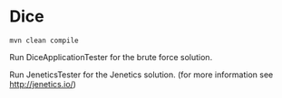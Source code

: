 # Dice

    mvn clean compile

Run DiceApplicationTester for the brute force solution.

Run JeneticsTester for the Jenetics solution. (for more information see http://jenetics.io/)
